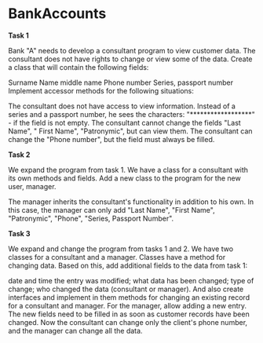 # BankAccounts

**Task 1**

Bank "A" needs to develop a consultant program to view customer data. The consultant does not have rights to change or
view some of the data. Create a class that will contain the following fields:

Surname Name middle name Phone number Series, passport number Implement accessor methods for the following situations:

The consultant does not have access to view information. Instead of a series and a passport number, he sees the
characters: "******************" - if the field is not empty. The consultant cannot change the fields "Last Name", "
First Name", "Patronymic", but can view them. The consultant can change the "Phone number", but the field must always be
filled.

**Task 2**

We expand the program from task 1. We have a class for a consultant with its own methods and fields. Add a new class to
the program for the new user, manager.

The manager inherits the consultant's functionality in addition to his own. In this case, the manager can only add "Last
Name", "First Name", "Patronymic", "Phone", "Series, Passport Number".

**Task 3**

We expand and change the program from tasks 1 and 2. We have two classes for a consultant and a manager. Classes have a
method for changing data. Based on this, add additional fields to the data from task 1:

date and time the entry was modified; what data has been changed; type of change; who changed the data (consultant or
manager). And also create interfaces and implement in them methods for changing an existing record for a consultant and
manager. For the manager, allow adding a new entry. The new fields need to be filled in as soon as customer records have
been changed. Now the consultant can change only the client's phone number, and the manager can change all the data.
